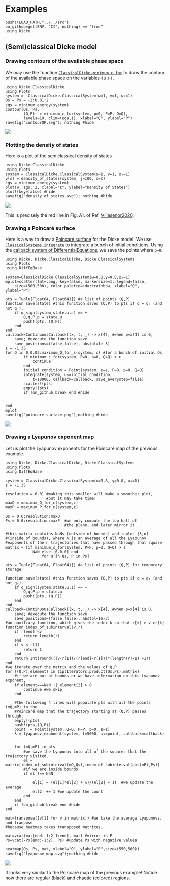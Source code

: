 # Examples
```@setup examples
push!(LOAD_PATH,"../../src")
on_github=get(ENV, "CI", nothing) == "true"
using Dicke
```
## (Semi)classical Dicke model

### Drawing contours of the available phase space
We may use the function [`ClassicalDicke.minimum_ε_for`](@ref) to draw the contour of the available phase space on the variables
``(Q,P)``.
```@example examples
using Dicke.ClassicalDicke
using Plots
system =  ClassicalDicke.ClassicalSystem(ω=1, γ=1, ω₀=1)
Qs = Ps = -2:0.01:2
εgs = minimum_energy(system)
contour(Qs, Ps,
        (Q,P) -> minimum_ε_for(system, p=0, P=P, Q=Q),
        levels=10, clim=(εgs,1), xlabel="Q", ylabel="P")
savefig("contourQP.svg"); nothing #hide
```
![](contourQP.svg)
### Plotting the density of states
Here is a plot of the semiclassical density of states

```@example examples
using Dicke.ClassicalDicke
using Plots
system = ClassicalDicke.ClassicalSystem(ω=1, γ=1, ω₀=1)
ν(ε) = density_of_states(system, j=100, ε=ε)
εgs = minimum_energy(system)
plot(ν, εgs, 2, xlabel="ε", ylabel="Density of States")
plot!(key=false) #hide
savefig("density_of_states.svg"); nothing #hide
```
![](density_of_states.svg)

This is precisely the red line in Fig. A1. of Ref. [Villasenor2020](@cite).

### Drawing a Poincaré surface

Here is a way to draw a [Poincaré surface](https://en.wikipedia.org/wiki/Poincar%C3%A9_map) for the Dicke model. We use [`ClassicalSystems.integrate`](@ref) to integrate a bunch of initial conditions. Using the [callback system of DifferentialEquations](https://diffeq.sciml.ai/stable/features/callback_functions/#DiffEqBase.ContinuousCallback), we save the points where ``p=0``.
```@example examples
using Dicke, Dicke.ClassicalDicke, Dicke.ClassicalSystems
using Plots
using DiffEqBase

system=ClassicalDicke.ClassicalSystem(ω=0.8,γ=0.8,ω₀=1)
mplot=scatter(fmt=:png, key=false, markersize=1, legend=false,
    size=(500,500), color_palette=:darkrainbow, xlabel="Q", ylabel="P") 

pts = Tuple{Float64, Float64}[] #a list of points (Q,P)
function save(state) #this function saves (Q,P) to pts if q = q₊ (and not q₋).
    if q_sign(system,state.u,ε) == + 
        Q,q,P,p = state.u 
        push!(pts, (Q,P))  
    end                     
end
callback=ContinuousCallback((x, t, _) -> x[4], #when p=x[4] is 0,
    save; #execute the function save
    save_positions=(false,false), abstol=1e-3)
ε = -1.35
for Q in 0:0.02:maximum_Q_for_ε(system, ε) #for a bunch of initial Qs,
        if minimum_ε_for(system, P=0, p=0, Q=Q) > ε
            continue
        end
        initial_condition = Point(system, ε=ε, P=0, p=0, Q=Q)
        integrate(system, u₀=initial_condition,
            t=10000, callback=callback, save_everystep=false)
        scatter!(pts)
        empty!(pts)
        if !on_github break end #hide


end
mplot
savefig("poincare_surface.png");nothing #hide
```
![](poincare_surface.png)

### Drawing a Lyapunov exponent map

Let us plot the Lyapunov exponents for the Poincaré map of the previous example.
```@example examples
using Dicke, Dicke.ClassicalDicke, Dicke.ClassicalSystems
using Plots
using DiffEqBase

system = ClassicalDicke.ClassicalSystem(ω=0.8, γ=0.8, ω₀=1)
ε = -1.35

resolution = 0.01 #making this smaller will make a smoother plot,
                  #but it may take time!
maxQ = maximum_Q_for_ε(system,ε) 
maxP = maximum_P_for_ε(system,ε) 

Qs = 0.6:resolution:maxQ
Ps = 0.0:resolution:maxP  #we only compute the top half of 
                          #the plane, and later mirror it

#this matrix contains NaNs (outside of bounds) and tuples [λ,n] 
#(inside of bounds), where λ is an average of all the Lyapunov 
#exponents of the n trajectories that have passed through that square
matrix = [if minimum_ε_for(system, P=P, p=0, Q=Q) > ε 
            NaN else [0.0,0] end 
                for Q in Qs, P in Ps] 

pts = Tuple{Float64, Float64}[] #a list of points (Q,P) for temporary storage

function save(state) #this function saves (Q,P) to pts if q = q₊ (and not q₋).
    if q_sign(system,state.u,ε) == + 
        Q,q,P,p = state.u 
        push!(pts, (Q,P))  
    end                     
end
callback=ContinuousCallback((x, t, _) -> x[4], #when p=x[4] is 0,
    save; #execute the function save
    save_positions=(false,false), abstol=1e-3)
#an auxiliary function, which gives the index k so that r[k] ≥ v >r[k]
function index_of_subinterval(v,r) 
    if r[end] <v
        return length(r)
    end
    if v < r[1] 
        return 1
    end
    return Int(round(((v-r[1])/(r[end]-r[1]))*(length(r)-1) +1))
end
#we iterate over the matrix and the values of Q,P
for ((Q,P),element) in zip(Iterators.product(Qs,Ps),matrix)
    #if we are out of bounds or we have information on this Lyapunov exponent,
    if element===NaN || element[2] > 0 
        continue #we skip
    end
    
    #the following 4 lines will populate pts with all the points (mQ,mP) in the 
    #Poincaré map that the trajectory starting at (Q,P) passes through.
    empty!(pts)
    push!(pts,(Q,P))
    point  = Point(system, Q=Q, P=P, p=0, ε=ε)
    λ = lyapunov_exponent(system, t=5000, u₀=point, callback=callback)
    
    
    for (mQ,mP) in pts
        #we save the Lyapunov into all of the squares that the trajectory visited.
        el = matrix[index_of_subinterval(mQ,Qs),index_of_subinterval(abs(mP),Ps)]
        #if we are inside bounds
        if el !== NaN
           
            el[1] = (el[1]*el[2] + λ)/(el[2] + 1)  #we update the average
            el[2] += 1 #we update the count
        end
    end
    if !on_github break end #hide
end

mat=transpose([v[1] for v in matrix]) #we take the average Lyapunovs, and tranpose
#because heatmap takes transposed matrices.

mat=vcat(mat[end:-1:2,1:end], mat) #mirror in P
Ps=vcat(-Ps[end:-1:2], Ps) #update Ps with negative values

heatmap(Qs, Ps, mat, xlabel="Q", ylabel="P",size=(550,500))
savefig("lyapunov_map.svg");nothing #hide
```
![](lyapunov_map.svg)

It looks very similar to the Poincaré map of the previous example! Notice how there are regular (black) and chaotic (colored) regions.